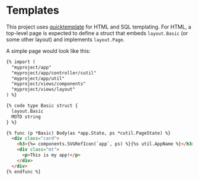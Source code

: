 # Templates

This project uses [quicktemplate][1] for HTML and SQL templating. 
For HTML, a top-level page is expected to define a struct that embeds `layout.Basic` (or some other layout) and implements `layout.Page`.

A simple page would look like this:

```html
{% import (
  "myproject/app"
  "myproject/app/controller/cutil"
  "myproject/app/util"
  "myproject/views/components"
  "myproject/views/layout"
) %}

{% code type Basic struct {
  layout.Basic
  MOTD string
} %}

{% func (p *Basic) Body(as *app.State, ps *cutil.PageState) %}
  <div class="card">
    <h3>{%= components.SVGRefIcon(`app`, ps) %}{%s util.AppName %}</h3>
    <div class="mt">
      <p>This is my app!</p>
    </div>
  </div>
{% endfunc %}
```

[1]: https://github.com/valyala/quicktemplate
